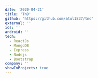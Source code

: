 ```yaml
---
date: '2020-04-21'
title: 'TnD'
github: 'https://github.com/atul1837/tnd'
external: ''
ios: ''
android: ''
tech:
  - ReactJs
  - MongoDB
  - Express
  - Nodejs
  - Bootstrap
company: ''
showInProjects: true
---
```

